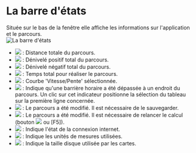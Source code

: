 # La barre d'états

Située sur le bas de la fenêtre elle affiche les informations sur l'application et le parcours.  
![La barre d'états](./images/Statusbar/CG40_Statusbar.png)

* ![](./images/Statusbar/CG40_Statusbar_Dist.png) : Distance totale du parcours.
* ![](./images/Statusbar/CG40_Statusbar_Ascend.png) : Dénivelé positif total du parcours.
* ![](./images/Statusbar/CG40_Statusbar_Descend.png) :  Dénivelé négatif total du parcours.
* ![](./images/Statusbar/CG40_Statusbar_Time.png) : Temps total pour réaliser le parcours.
* ![](./images/Statusbar/CG40_Statusbar_Curve.png) : Courbe 'Vitesse/Pente' sélectionnée.
* ![](./images/Statusbar/CG40_Statusbar_Timelimit.png) : Indique qu'une barrière horaire a été dépassée à un endroit du parcours. Un clic sur cet indicateur positionne la sélection du tableau sur la première ligne concernée.
* ![](./images/Statusbar/CG40_Statusbar_Modified.png) : Le parcours a été modifié. Il est nécessaire de le sauvegarder.
* ![](./images/Statusbar/CG40_Statusbar_Calc.png) : Le parcours a été modifié. Il est nécessaire de relancer le calcul (bouton ![](./images/Toolbar/refresh_data.png) ou [F5]).
* ![](./images/Statusbar/CG40_Statusbar_Online.png) : Indique l'état de la connexion internet.
* ![](./images/Statusbar/CG40_Statusbar_Unit.png) : Indique les unités de mesures utilisées.
* ![](./images/Statusbar/CG40_Statusbar_Map_Size.png) : Indique la taille disque utilisée par les cartes.
